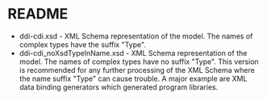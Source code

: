 # README #

* ddi-cdi.xsd - XML Schema representation of the model. The names of complex types have the suffix "Type".
* ddi-cdi_noXsdTypeInName.xsd - XML Schema representation of the model. The names of complex types have no suffix "Type".
  This version is recommended for any further processing of the XML Schema where the name suffix "Type" can cause trouble.
  A major example are XML data binding generators which generated program libraries.
